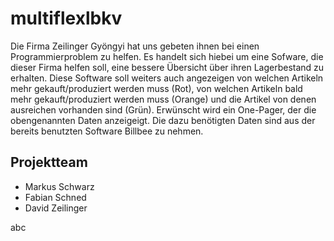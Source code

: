# multiflexlbkv
Die Firma Zeilinger Gyöngyi hat uns gebeten ihnen bei einen Programmierproblem zu helfen. Es handelt sich hiebei um eine Sofware, die dieser Firma helfen soll, eine bessere Übersicht über ihren Lagerbestand zu erhalten. Diese Software soll weiters auch angezeigen von welchen Artikeln mehr gekauft/produziert werden muss (Rot), von welchen Artikeln bald mehr gekauft/produziert werden muss (Orange) und die Artikel von denen ausreichen vorhanden sind (Grün). 
Erwünscht wird ein One-Pager, der die obengenannten Daten anzeigeigt. Die dazu benötigten Daten sind aus der bereits benutzten Software Billbee zu nehmen. 

## Projektteam
- Markus Schwarz
- Fabian Schned
- David Zeilinger

abc
